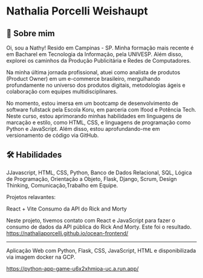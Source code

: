 
# Nathalia Porcelli Weishaupt


## 🚀 Sobre mim
Oi, sou a Nathy! Resido em Campinas - SP. Minha formação mais recente é em Bacharel em Tecnologia da Informação, pela UNIVESP. Além disso, explorei os caminhos da Produção Publicitária e Redes de Computadores.

Na minha última jornada profissional, atuei como analista de produtos (Product Owner) em um e-commerce brasileiro, mergulhando profundamente no universo dos produtos digitais, metodologias ágeis e colaboração com equipes multidisciplinares.

No momento, estou imersa em um bootcamp de desenvolvimento de software fullstack pela Escola Koru, em parceria com Ifood e Potência Tech. Neste curso, estou aprimorando minhas habilidades em linguagens de marcação e estilo, como HTML, CSS, e linguagens de programação como Python e JavaScript. Além disso, estou aprofundando-me em versionamento de código via GitHub.
## 🛠 Habilidades
JJavascript, HTML, CSS, Python, Banco de Dados Relacional, SQL, Lógica de Programação, Orientação a Objeto, Flask, Django, Scrum, Design Thinking, Comunicação,Trabalho em Equipe.


Projetos relavantes:

React + Vite 
Consumo da API do Rick and Morty

Neste projeto, tivemos contato com React e JavaScript para fazer o consumo de dados da API pública do Rick And Morty. Este foi  o resultado.
https://nathaliaporcelli.github.io/ocean-frontend/

-------------------------------------------------------------------------------------------------------------------------------------------------

Aplicação Web com Python, Flask, CSS, JavaScript, HTML e disponibilizada via imagem docker na GCP.

https://python-app-game-u6x2xhmioa-uc.a.run.app/ 


